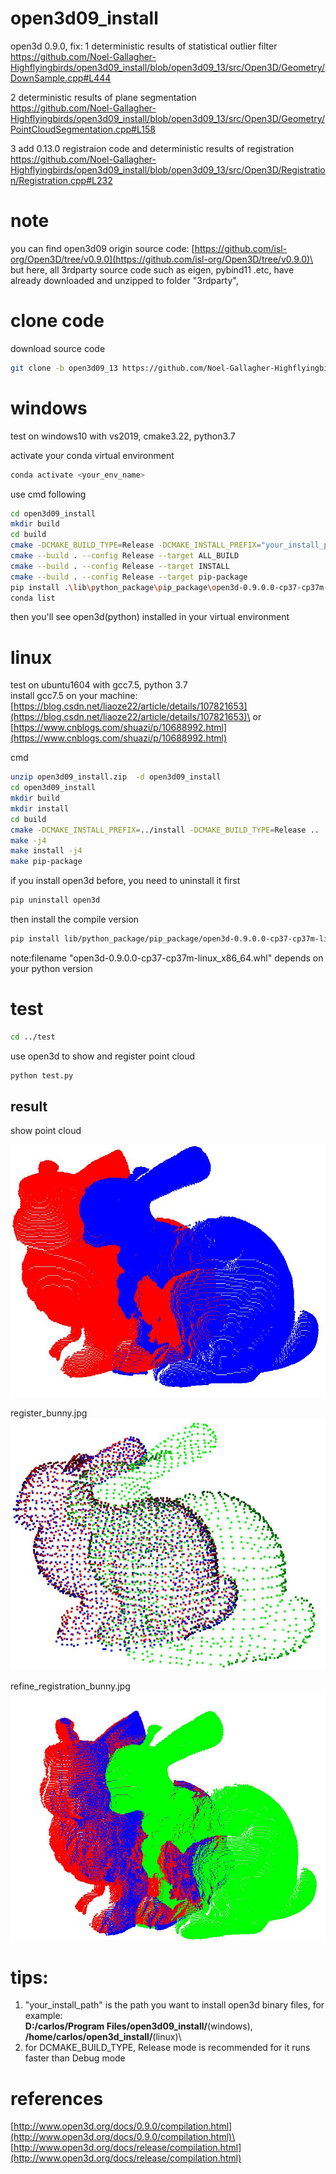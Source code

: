 # open3d09_install
open3d 0.9.0, fix:
1 deterministic results of statistical outlier filter\
https://github.com/Noel-Gallagher-Highflyingbirds/open3d09_install/blob/open3d09_13/src/Open3D/Geometry/DownSample.cpp#L444

2 deterministic results of plane segmentation\
https://github.com/Noel-Gallagher-Highflyingbirds/open3d09_install/blob/open3d09_13/src/Open3D/Geometry/PointCloudSegmentation.cpp#L158

3 add 0.13.0 registraion code and deterministic results of registration
https://github.com/Noel-Gallagher-Highflyingbirds/open3d09_install/blob/open3d09_13/src/Open3D/Registration/Registration.cpp#L232




# note
you can find open3d09 origin source code: [https://github.com/isl-org/Open3D/tree/v0.9.0](https://github.com/isl-org/Open3D/tree/v0.9.0)\
but here, all 3rdparty source code such as eigen, pybind11 .etc, have already downloaded and unzipped to folder "3rdparty",

# clone code
download source code
```bash
git clone -b open3d09_13 https://github.com/Noel-Gallagher-Highflyingbirds/open3d09_install.git
```



# windows
test on windows10 with vs2019, cmake3.22, python3.7

activate your conda virtual environment
```bash
conda activate <your_env_name>
```

use cmd following
```bash
cd open3d09_install
mkdir build
cd build
cmake -DCMAKE_BUILD_TYPE=Release -DCMAKE_INSTALL_PREFIX="your_install_path" ..
cmake --build . --config Release --target ALL_BUILD
cmake --build . --config Release --target INSTALL
cmake --build . --config Release --target pip-package
pip install .\lib\python_package\pip_package\open3d-0.9.0.0-cp37-cp37m-win_amd64.whl
conda list
```
then you'll see open3d(python) installed in your virtual environment

# linux
test on ubuntu1604 with gcc7.5, python 3.7\
install gcc7.5 on your machine:\
[https://blog.csdn.net/liaoze22/article/details/107821653](https://blog.csdn.net/liaoze22/article/details/107821653)\
or\
[https://www.cnblogs.com/shuazi/p/10688992.html](https://www.cnblogs.com/shuazi/p/10688992.html)

cmd
```bash
unzip open3d09_install.zip  -d open3d09_install
cd open3d09_install
mkdir build
mkdir install
cd build
cmake -DCMAKE_INSTALL_PREFIX=../install -DCMAKE_BUILD_TYPE=Release ..
make -j4
make install -j4
make pip-package
```
if you install open3d before, you need to uninstall it first
```bash
pip uninstall open3d
```
then install the compile version
```bash
pip install lib/python_package/pip_package/open3d-0.9.0.0-cp37-cp37m-linux_x86_64.whl
```
note:filename "open3d-0.9.0.0-cp37-cp37m-linux_x86_64.whl" depends on your python version

# test
```bash
cd ../test
```
use open3d to show and register point cloud
```bash
python test.py
```

## result
show point cloud

![image](./pictures/show_bunny.jpg)

register_bunny.jpg
![image](./pictures/register_bunny.jpg)

refine_registration_bunny.jpg
![image](./pictures/refine_registration_bunny.jpg)


# tips:
1. "your_install_path" is the path you want to install open3d binary files, for example: \
**D:/carlos/Program Files/open3d09_install/**(windows), \
**/home/carlos/open3d_install/**(linux)\
2. for DCMAKE_BUILD_TYPE, Release mode is recommended for it runs faster than Debug mode

# references
[http://www.open3d.org/docs/0.9.0/compilation.html](http://www.open3d.org/docs/0.9.0/compilation.html)\
[http://www.open3d.org/docs/release/compilation.html](http://www.open3d.org/docs/release/compilation.html)


